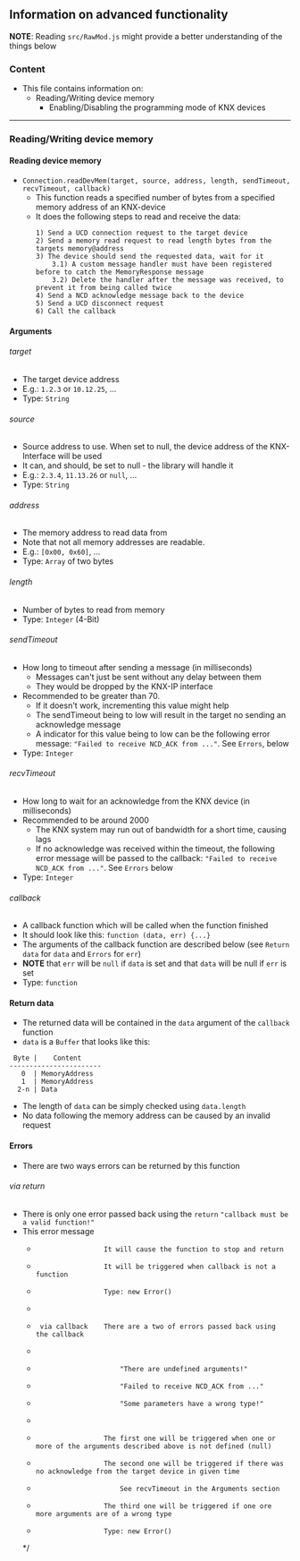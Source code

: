 ## Information on advanced functionality
**NOTE**: Reading `src/RawMod.js` might provide a better understanding of the things below
### Content
* This file contains information on:
    * Reading/Writing device memory
        * Enabling/Disabling the programming mode of KNX devices
***
### Reading/Writing device memory
#### Reading device memory
 * `Connection.readDevMem(target, source, address, length, sendTimeout, recvTimeout, callback)`
    * This function reads a specified number of bytes from a specified memory address of an KNX-device
    * It does the following steps to read and receive the data:
        ```
        1) Send a UCD connection request to the target device
        2) Send a memory read request to read length bytes from the targets memory@address
        3) The device should send the requested data, wait for it
            3.1) A custom message handler must have been registered before to catch the MemoryResponse message
            3.2) Delete the handler after the message was received, to prevent it from being called twice
        4) Send a NCD acknowledge message back to the device
        5) Send a UCD disconnect request
        6) Call the callback
        ```
#### Arguments
###### target
* The target device address
* E.g.: `1.2.3` or `10.12.25`, ...
* Type: `String`
    
###### source
* Source address to use. When set to null, the device address of the KNX-Interface will be used
* It can, and should, be set to null - the library will handle it
* E.g.: `2.3.4`, `11.13.26` or `null`, ...
* Type: `String`

###### address        
* The memory address to read data from
* Note that not all memory addresses are readable.
* E.g.: `[0x00, 0x60]`, ...
* Type: `Array` of two bytes

###### length 
* Number of bytes to read from memory
* Type: `Integer` (4-Bit)

###### sendTimeout 
* How long to timeout after sending a message (in milliseconds)
    * Messages can't just be sent without any delay between them
    * They would be dropped by the KNX-IP interface
* Recommended to be greater than 70.
    * If it doesn't work, incrementing this value might help
    * The sendTimeout being to low will result in the target no sending an acknowledge message
    * A indicator for this value being to low can be the following error message: `"Failed to receive NCD_ACK from ..."`.
    See `Errors`, below
* Type: `Integer`
    
###### recvTimeout 
* How long to wait for an acknowledge from the KNX device (in milliseconds)
*  Recommended to be around 2000
    * The KNX system may run out of bandwidth for a short time, causing lags
    * If no acknowledge was received within the timeout, the following error message will be passed to the callback:
    `"Failed to receive NCD_ACK from ..."`. See `Errors` below
* Type: `Integer`

###### callback
* A callback function which will be called when the function finished
* It should look like this:
`function (data, err) {...}`
* The arguments of the callback function are described below (see `Return data` for `data` and `Errors` for `err`)
* **NOTE** that `err` will be `null` if `data` is set and that `data` will be null if `err` is set
* Type: `function`

#### Return data
* The returned data will be contained in the `data` argument of the `callback` function 
* `data` is a `Buffer` that looks like this:
```
 Byte |    Content
-----------------------
   0  | MemoryAddress
   1  | MemoryAddress
  2-n | Data 
```
* The length of `data` can be simply checked using `data.length`
* No data following the memory address can be caused by an invalid request
#### Errors
* There are two ways errors can be returned by this function
###### via return     
* There is only one error passed back using the `return`
`"callback must be a valid function!"`
* This error message 
   *                      It will cause the function to stop and return
   *                      It will be triggered when callback is not a function
   *                      Type: new Error()
   *
   *      via callback    There are a two of errors passed back using the callback
   *
   *                          "There are undefined arguments!"
   *                          "Failed to receive NCD_ACK from ..."
   *                          "Some parameters have a wrong type!"
   *
   *                      The first one will be triggered when one or more of the arguments described above is not defined (null)
   *                      The second one will be triggered if there was no acknowledge from the target device in given time
   *                          See recvTimeout in the Arguments section
   *                      The third one will be triggered if one ore more arguments are of a wrong type
   *                      Type: new Error()
   */